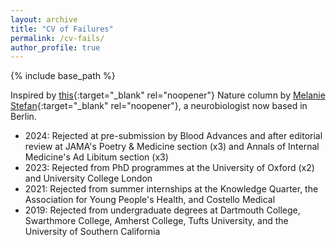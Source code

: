 ```yaml
---
layout: archive
title: "CV of Failures"
permalink: /cv-fails/
author_profile: true
---
```


{% include base_path %}

Inspired by [this](https://www.nature.com/articles/nj7322-467a){:target="_blank" rel="noopener"} Nature column by [Melanie Stefan](http://melaniestefan.net/){:target="_blank" rel="noopener"}, a neurobiologist now based in Berlin.

* 2024: Rejected at pre-submission by Blood Advances and after editorial review at JAMA's Poetry & Medicine section (x3) and Annals of Internal Medicine's Ad Libitum section (x3)
* 2023: Rejected from PhD programmes at the University of Oxford (x2) and University College London
* 2021: Rejected from summer internships at the Knowledge Quarter, the Association for Young People's Health, and Costello Medical
* 2019: Rejected from undergraduate degrees at Dartmouth College, Swarthmore College, Amherst College, Tufts University, and the University of Southern California
